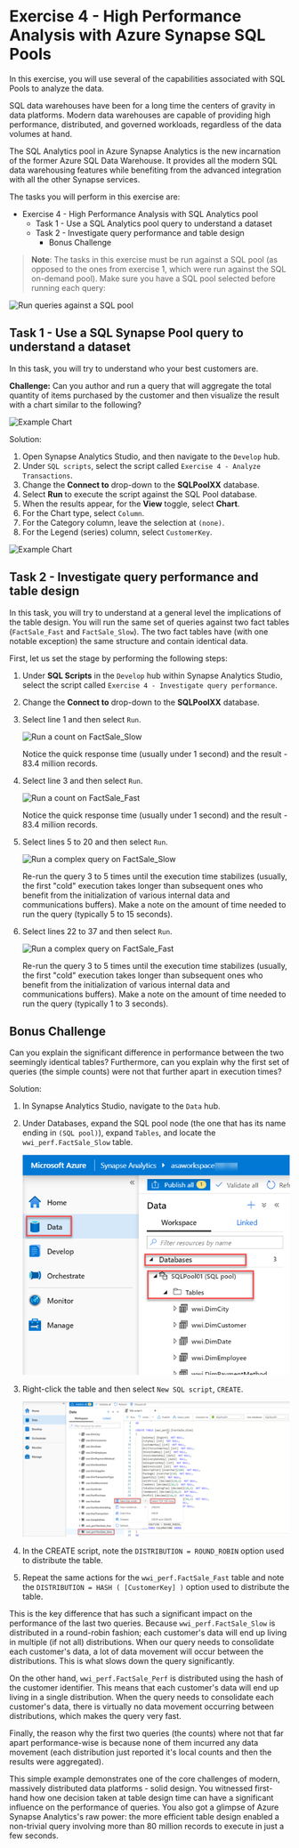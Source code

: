 # Exercise 4 - High Performance Analysis with Azure Synapse SQL Pools

In this exercise, you will use several of the capabilities associated with SQL Pools to analyze the data.

SQL data warehouses have been for a long time the centers of gravity in data platforms. Modern data warehouses are capable of providing high performance, distributed, and governed workloads, regardless of the data volumes at hand.

The SQL Analytics pool in Azure Synapse Analytics is the new incarnation of the former Azure SQL Data Warehouse. It provides all the modern SQL data warehousing features while benefiting from the advanced integration with all the other Synapse services.

The tasks you will perform in this exercise are:

- Exercise 4 - High Performance Analysis with SQL Analytics pool
  - Task 1 - Use a SQL Analytics pool query to understand a dataset
  - Task 2 - Investigate query performance and table design
    - Bonus Challenge

> **Note**: The tasks in this exercise must be run against a SQL pool (as opposed to the ones from exercise 1, which were run against the SQL on-demand pool). Make sure you have a SQL pool selected before running each query:

![Run queries against a SQL pool](./media/ex04-run-on-sql-pool.png)

## Task 1 - Use a SQL Synapse Pool query to understand a dataset

In this task, you will try to understand who your best customers are.

**Challenge:** Can you author and run a query that will aggregate the total quantity of items purchased by the customer and then visualize the result with a chart similar to the following?

![Example Chart](media/ex05-chart-sample.png "Example chart")

Solution:

1. Open Synapse Analytics Studio, and then navigate to the `Develop` hub.
2. Under `SQL scripts`, select the script called `Exercise 4 - Analyze Transactions`.
3. Change the **Connect to** drop-down to the **SQLPoolXX** database.
4. Select **Run** to execute the script against the SQL Pool database.
5. When the results appear, for the **View** toggle, select **Chart**.
6. For the Chart type, select `Column`.
7. For the Category column, leave the selection at `(none)`.
8. For the Legend (series) column, select `CustomerKey`.

![Example Chart](media/ex05-chart.png "Example chart")

## Task 2 - Investigate query performance and table design

In this task, you will try to understand at a general level the implications of the table design. You will run the same set of queries against two fact tables (`FactSale_Fast` and `FactSale_Slow`). The two fact tables have (with one notable exception) the same structure and contain identical data.

First, let us set the stage by performing the following steps:

1. Under **SQL Scripts** in the `Develop` hub within Synapse Analytics Studio, select the script called `Exercise 4 - Investigate query performance`.
2. Change the **Connect to** drop-down to the **SQLPoolXX** database.
3. Select line 1 and then select `Run`.

   ![Run a count on FactSale_Slow](./media/ex04-query-selection-01.png "Run script")

   Notice the quick response time (usually under 1 second) and the result - 83.4 million records.

4. Select line 3 and then select `Run`.

   ![Run a count on FactSale_Fast](./media/ex04-query-selection-02.png "Run script")

   Notice the quick response time (usually under 1 second) and the result - 83.4 million records.

5. Select lines 5 to 20 and then select `Run`.

   ![Run a complex query on FactSale_Slow](./media/ex04-query-selection-03.png "Run script")

   Re-run the query 3 to 5 times until the execution time stabilizes (usually, the first "cold" execution takes longer than subsequent ones who benefit from the initialization of various internal data and communications buffers). Make a note on the amount of time needed to run the query (typically 5 to 15 seconds).

6. Select lines 22 to 37 and then select `Run`.

   ![Run a complex query on FactSale_Fast](./media/ex04-query-selection-04.png "Run script")

   Re-run the query 3 to 5 times until the execution time stabilizes (usually, the first "cold" execution takes longer than subsequent ones who benefit from the initialization of various internal data and communications buffers). Make a note on the amount of time needed to run the query (typically 1 to 3 seconds).

## Bonus Challenge

Can you explain the significant difference in performance between the two seemingly identical tables? Furthermore, can you explain why the first set of queries (the simple counts) were not that further apart in execution times?

Solution:

1. In Synapse Analytics Studio, navigate to the `Data` hub.
2. Under Databases, expand the SQL pool node (the one that has its name ending in `(SQL pool)`), expand `Tables`, and locate the `wwi_perf.FactSale_Slow` table.
   
   ![Open table structure](./media/ex04-expandtables.png "Table structure")

3. Right-click the table and then select `New SQL script`, `CREATE`.

   ![View table structure](./media/ex04-viewtable.png "Table structure")

4. In the CREATE script, note the `DISTRIBUTION = ROUND_ROBIN` option used to distribute the table.

5. Repeat the same actions for the `wwi_perf.FactSale_Fast` table and note the `DISTRIBUTION = HASH ( [CustomerKey] )` option used to distribute the table.

This is the key difference that has such a significant impact on the performance of the last two queries. Because `wwi_perf.FactSale_Slow` is distributed in a round-robin fashion; each customer's data will end up living in multiple (if not all) distributions. When our query needs to consolidate each customer's data, a lot of data movement will occur between the distributions. This is what slows down the query significantly.

On the other hand, `wwi_perf.FactSale_Perf` is distributed using the hash of the customer identifier. This means that each customer's data will end up living in a single distribution. When the query needs to consolidate each customer's data, there is virtually no data movement occurring between distributions, which makes the query very fast.

Finally, the reason why the first two queries (the counts) where not that far apart performance-wise is because none of them incurred any data movement (each distribution just reported it's local counts and then the results were aggregated).

This simple example demonstrates one of the core challenges of modern, massively distributed data platforms - solid design. You witnessed first-hand how one decision taken at table design time can have a significant influence on the performance of queries. You also got a glimpse of Azure Synapse Analytics's raw power: the more efficient table design enabled a non-trivial query involving more than 80 million records to execute in just a few seconds.
